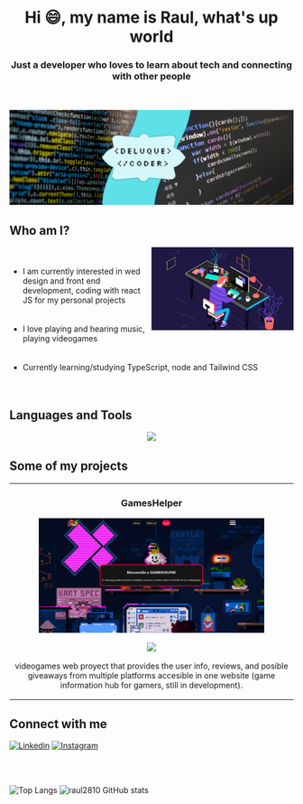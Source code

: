 <h1 align="center">Hi 😄, my name is Raul, what's up world</h1>
<h3 align="center">Just a developer who loves to learn about tech and connecting with other people</h2>
<br></br>
<img src="/IMAGES/Deluque coder.png">

## Who am I?
<img align= "right" src="/IMAGES/animation.gif" width= "50%" />
  <ul>
  <br></br>
  <li>I am currently interested in wed design and front end development, coding with react JS for my personal projects </li>
  <br></br>
  <li>I love playing and hearing music, playing videogames </li>
  <br></br>
  <li>Currently learning/studying TypeScript, node and Tailwind CSS</li>
  <br></br>
</ul>

## Languages and Tools
<p align="center">
  <a href="https://skillicons.dev">
    <img src="https://skillicons.dev/icons?i=git,docker,javascript,react,typescript,nodejs,java" />
  </a>
</p>

## Some of my projects
<table>
  <tr>  
  <td width="50%">
  <h3 align="center">GamesHelper</h3>
  <div align="center">
  <a href="https://raul2810.github.io/proyecto-gamesHelper" target="_blank"><img src="/IMAGES/GamesHelper.png" width="400"></a>
  <p><a href="https://github.com/raul2810/GAMESHELPER" target="_blank"><img src="https://img.shields.io/badge/CÓDIGO-ff9?style=for-the-badge&logo=github&logoColor=black"></a></p>
  <p>videogames web proyect that provides the user info, reviews, and posible giveaways from multiple platforms accesible in one website (game information hub for gamers, still in development).</p>
  </div>                                                                          
  </td>
</table>

 ## Connect with me
<p align="left">
  <a href="https://www.linkedin.com/in/raul-enrrique-de-luque-aaron-4848b0289"><img alt="Linkedin" title="Raul De Luque Linkedin" src="https://img.shields.io/badge/LinkedIn-0077B5?style=for-the-badge&logo=linkedin&logoColor=white"></a>
  <a href="https://www.instagram.com/raule.d.a/"><img alt="Instagram" title="Raul De Luque Instagram" src="https://img.shields.io/badge/Instagram-E4405F?style=for-the-badge&logo=instagram&logoColor=white"></a>
</p>
<br></br>

![Top Langs](https://github-readme-stats.vercel.app/api/top-langs/?username=raul2810&layout=donut&theme=tokyonight)
![raul2810 GitHub stats](https://github-readme-stats.vercel.app/api?username=raul2810&show_icons=true&theme=tokyonight)



<!--
**raul2810/raul2810** is a ✨ _special_ ✨ repository because its `README.md` (this file) appears on your GitHub profile.

Here are some ideas to get you started:

- 🔭 I’m currently working on ...
- 🌱 I’m currently learning ...
- 👯 I’m looking to collaborate on ...
- 🤔 I’m looking for help with ...
- 💬 Ask me about ...
- 📫 How to reach me: ...
- 😄 Pronouns: ...
- ⚡ Fun fact: ...
-->
